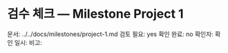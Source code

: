 # 검수 체크 — Milestone Project 1
문서: ../../docs/milestones/project-1.md
검토 필요: yes
확인 완료: no
확인자:
확인 일시:
비고:
